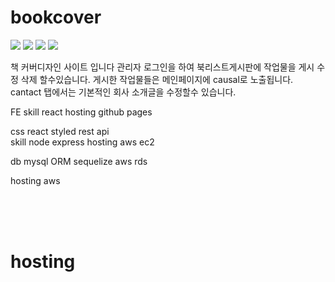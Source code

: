 # bookcover
<img src="https://img.shields.io/badge/-Node.js-339933?logo=Node.js&logoColor=white"/>
<img src="https://img.shields.io/badge/-React-61DAFB?logo=React&logoColor=white"/>
<img src="https://img.shields.io/badge/-Node.js-339933?logo=Node.js&logoColor=white"/>
<img src="https://img.shields.io/badge/-Node.js-339933?logo=Node.js&logoColor=white"/>


책 커버디자인 사이트 입니다
관리자 로그인을 하여 북리스트게시판에 작업물을 게시 수정 삭제 할수있습니다.
게시한 작업물들은 메인페이지에 causal로 노출됩니다.
cantact 탭에서는 기본적인 회사 소개글을 수정할수 있습니다.


FE 
  skill react
  hosting github pages

css react styled
rest api  
  skill node express
  hosting aws ec2
  
db 
  mysql ORM sequelize
  aws rds
  
  
hosting aws 






<br/>
<br/>
<br/>

# hosting
